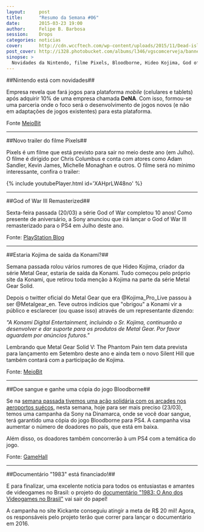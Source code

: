 ```yaml
---
layout:     post
title:      "Resumo da Semana #06"
date:       2015-03-23 19:00
author:     Felipe B. Barbosa
session:    Drops
categories: noticias
cover:      http://cdn.wccftech.com/wp-content/uploads/2015/11/Dead-island-cover.png
post_cover: http://i328.photobucket.com/albums/l346/vgscomcerveja/banner3_1_zpsplzx2idj.jpg
sinopse: >
  Novidades da Nintendo, filme Pixels, Bloodborne, Hideo Kojima, God of War e mais.. Confira as novidades da semana do dia 16/03 à 22/03 de 2015!
---
```

##Nintendo está com novidades##

Empresa revela que fará jogos para plataforma *mobile* (celulares e tablets) após adquirir 10% de uma empresa chamada **DeNA**. Com isso, formou-se uma parceria onde o foco será o desenvolvimento de jogos novos (e não em adaptações de jogos existentes) para esta plataforma.

Fonte [MeioBit](http://meiobit.com/312308/nintendo-se-rende-aos-smartphones-e-anuncia-novo-console/)

---

##Novo trailer do filme Pixels##

Pixels é um filme que está previsto para sair no meio deste ano (em Julho). O filme é dirigido por Chris Columbus e conta com atores como Adam Sandler, Kevin James, Michelle Monaghan e outros. O filme será no mínimo interessante, confira o trailer:

{% include youtubePlayer.html id='XAHprLW48no' %}

---

##God of War III Remasterized##

Sexta-feira passada (20/03) a série God of War completou 10 anos! Como presente de aniversário, a Sony anunciou que irá lançar o God of War III remasterizado para o PS4 em Julho deste ano.

Fonte: [PlayStation Blog](http://blog.br.playstation.com/2015/03/20/god-of-war-iii-remastered-ps4-lanca-em-14-de-julho/)

---

##Estaria Kojima de saída da Konami?##

Semana passada rolou vários rumores de que Hideo Kojima, criador da série Metal Gear, estaria de saída da Konami. Tudo começou pelo próprio site da Konami, que retirou toda menção à Kojima na parte da série Metal Gear Solid.

Depois o twitter oficial do Metal Gear que era @Kojima_Pro_Live passou à ser @Metalgear_en. Teve outros indícios que "obrigou" a Konami vir a público e esclarecer (ou quase isso) através de um representante dizendo:

*"A Konami Digital Entertainment, incluindo o Sr. Kojima, continuarão a desenvolver e dar suporte para os produtos de Metal Gear. Por favor aguardem por anúncios futuros."*

Lembrando que Metal Gear Solid V: The Phantom Pain tem data prevista para lançamento em Setembro deste ano e ainda tem o novo Silent Hill que também contará com a participação de Kojima.

Fonte: [MeioBit](http://meiobit.com/312532/hideo-kojima-estaria-prestes-a-deixar-a-konami/)

---

##Doe sangue e ganhe uma cópia do jogo Bloodborne##

Se na [semana passada tivemos uma ação solidária com os arcades nos aeroportos suécos](/noticias/2015/03/16/resumo-da-semana.html), nesta semana, hoje para ser mais preciso (23/03), temos uma campanha da Sony na Dinamarca, onde se você doar sangue, terá garantido uma cópia do jogo Bloodborne para PS4. A campanha visa aumentar o número de doadores no país, que está em baixa.

Além disso, os doadores também concorrerão à um PS4 com a temática do jogo.

Fonte: [GameHall](http://gamehall.uol.com.br/v10/doe-sangue-e-ganhe-uma-copia-de-bloodborne/)

---

##Documentário "1983" está financiado!##

E para finalizar, uma excelente notícia para todos os entusiastas e amantes de videogames no Brasil: o projeto do [documentário "1983: O Ano dos Videogames no Brasil"](/noticias/2015/03/03/documentario-1983-ano-dos-videogames-no-brasil.html) vai sair do papel!

A campanha no site Kickante conseguiu atingir a meta de R$ 20 mil! Agora, os responsáveis pelo projeto terão que correr para lançar o documentário em 2016.
